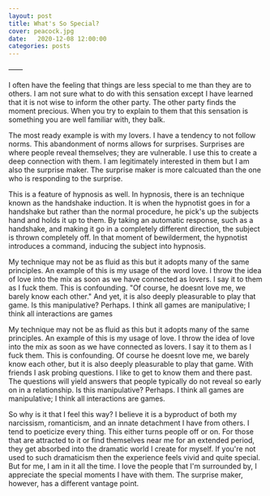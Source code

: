 ```yaml
---
layout: post
title: What's So Special?
cover: peacock.jpg
date:   2020-12-08 12:00:00
categories: posts
---
```


——

I often have the feeling that things are less special to me than they are to others. I am not sure what to do with this sensation except I have learned that it is not wise to inform the other party. The other party finds the moment precious. When you try to explain to them that this sensation is something you are well familiar with, they balk.

The most ready example is with my lovers. I have a tendency to not follow norms. This abandonment of norms allows for surprises. Surprises are where people reveal themselves; they are vulnerable. I use this to create a deep connection with them. I am legitimately interested in them but I am also the surprise maker. The surprise maker is more calcuated than the one who is responding to the surprise.

This is a feature of hypnosis as well. In hypnosis, there is an technique known as the handshake induction. It is when the hypnotist goes in for a handshake but rather than the normal procedure, he pick's up the subjects hand and holds it up to them. By taking an automatic response, such as a handshake, and making it go in a completely different direction, the subject is thrown completely off. In that moment of bewilderment, the hypnotist introduces a command, inducing the subject into hypnosis.

My technique may not be as fluid as this but it adopts many of the same principles. An example of this is my usage of the word love. I throw the idea of love into the mix as soon as we have connected as lovers. I say it to them as I fuck them. This is confounding. "Of course, he doesnt love me, we barely know each other." And yet, it is also deeply pleasurable to play that game. Is this manipulative? Perhaps. I think all games are manipulative; I think all interactions are games

My technique may not be as fluid as this but it adopts many of the same principles. An example of this is my usage of love. I throw the idea of love into the mix as soon as we have connected as lovers. I say it to them as I fuck them. This is confounding. Of course he doesnt love me, we barely know each other, but it is also deeply pleasurable to play that game. With friends I ask probing questions. I like to get to know them and there past. The questions will yield answers that people typically do not reveal so early on in a relationship. Is this manipulative? Perhaps. I think all games are manipulative; I think all interactions are games.

So why is it that I feel this way? I believe it is a byproduct of both my narcissism, romanticism, and an innate detachment I have from others. I tend to poeticize every thing. This either turns people off or on. For those that are attracted to it or find themselves near me for an extended period, they get absorbed into the dramatic world I create for myself. If you're not used to such dramaticism then the experience feels vivid and quite special. But for me, I am in it all the time. I love the people that I'm surrounded by, I appreciate the special moments I have with them. The surprise maker, however, has a different vantage point.

